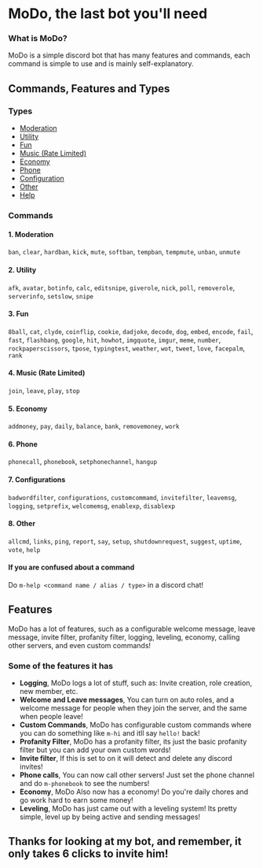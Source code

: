 # MoDo, the last bot you'll need
### What is MoDo?
MoDo is a simple discord bot that has many features and commands, each command is simple to use and is mainly self-explanatory.
## Commands, Features and Types
### Types
 - [Moderation](#1-moderation)
 - [Utility](#2-utility)
 - [Fun](#3-fun)
 - [Music (Rate Limited)](#4-music-rate-limited)
 - [Economy](#5-economy)
 - [Phone](#6-phone)
 - [Configuration](#7-configurations)
 - [Other](#8-other)
 - [Help](#if-you-are-confused-about-a-command)
### Commands
####  1. Moderation
`ban`, `clear`, `hardban`, `kick`, `mute`, `softban`, `tempban`, `tempmute`, `unban`, `unmute`
#### 2. Utility
`afk`, `avatar`, `botinfo`, `calc`, `editsnipe`, `giverole`, `nick`, `poll`, `removerole`, `serverinfo`, `setslow`, `snipe`
#### 3. Fun
`8ball`, `cat`, `clyde`, `coinflip`, `cookie`, `dadjoke`, `decode`, `dog`, `embed`, `encode`, `fail`, `fast`, `flashbang`, `google`, `hit`, `howhot`, `imgquote`, `imgur`, `meme`, `number`, `rockpaperscissors`, `tpose`, `typingtest`, `weather`, `wot`, `tweet`, `love`, `facepalm`, `rank`
#### 4. Music (Rate Limited)
`join`, `leave`, `play`, `stop`
#### 5. Economy
`addmoney`, `pay`, `daily`, `balance`, `bank`, `removemoney`, `work`
#### 6. Phone
`phonecall`, `phonebook`, `setphonechannel`, `hangup`
#### 7. Configurations
`badwordfilter`, `configurations`, `customcommamd`, `invitefilter`, `leavemsg`, `logging`, `setprefix`, `welcomemsg`, `enablexp`, `disablexp`
#### 8. Other
`allcmd`, `links`, `ping`, `report`, `say`, `setup`, `shutdownrequest`, `suggest`, `uptime`, `vote`, `help`
#### If you are confused about a command
Do `m-help <command name / alias / type>` in a discord chat!
## Features
MoDo has a lot of features, such as a configurable welcome message, leave message, invite filter, profanity filter, logging, leveling, economy, calling other servers, and even custom commands!

### Some of the features it has
* **Logging**,
MoDo logs a lot of stuff, such as: Invite creation, role creation, new member, etc.
* **Welcome and Leave messages**,
You can turn on auto roles, and a welcome message for people when they join the server, and the same when people leave!
* **Custom Commands**,
MoDo has configurable custom commands where you can do something like `m-hi` and itll say `hello!` back!
* **Profanity Filter**,
MoDo has a profanity filter, its just the basic profanity filter but you can add your own custom words! 
* **Invite filter**,
If this is set to on it will detect and delete any discord invites!
* **Phone calls**,
You can now call other servers! Just set the phone channel and do `m-phonebook` to see the numbers!
* **Economy**,
MoDo Also now has a economy! Do you're daily chores and go work hard to earn some money!
* **Leveling**,
MoDo has just came out with a leveling system! Its pretty simple, level up by being active and sending messages!
## Thanks for looking at my bot, and remember, it only takes 6 clicks to invite him!
